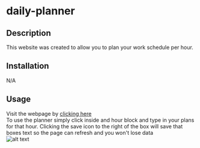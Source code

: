 # daily-planner
## Description
This website was created to allow you to plan your work schedule per hour.

## Installation
N/A

## Usage
Visit the webpage by [clicking here](https://boomshakazulu.github.io/daily-planner/) <br>
To use the planner simply click inside and hour block and type in your plans for that hour. Clicking the save
icon to the right of the box will save that boxes text so the page can refresh and you won't lose data<br>
![alt text](https://github.com/boomshakazulu/daily-planner/blob/main/assets/images/planner.gif)
